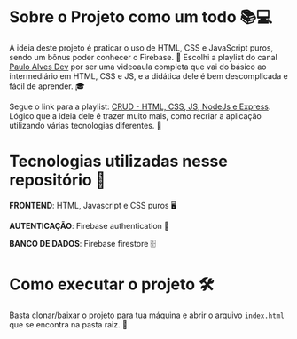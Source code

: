 # Sobre o Projeto como um todo 📚💻

A ideia deste projeto é praticar o uso de HTML, CSS e JavaScript puros, sendo um bônus poder conhecer o Firebase. 🚀 Escolhi a playlist do canal <a href="https://www.youtube.com/channel/UCtTfS4ffNNNhGoXzAdklwtQ" target="_blank">Paulo Alves Dev</a> por ser uma videoaula completa que vai do básico ao intermediário em HTML, CSS e JS, e a didática dele é bem descomplicada e fácil de aprender. 🎓

Segue o link para a playlist: <a href="https://youtube.com/playlist?list=PLMbclvogjXZVxxN06cefN7q5nyt7u5dUq&si=F_wlGOQdx5EyU8VO" target="_blank">CRUD - HTML, CSS, JS, NodeJs e Express</a>. Lógico que a ideia dele é trazer muito mais, como recriar a aplicação utilizando várias tecnologias diferentes. 🔄

# Tecnologias utilizadas nesse repositório 🚀

**FRONTEND**: HTML, Javascript e CSS puros 🖥️

**AUTENTICAÇÃO**: Firebase authentication 🔐

**BANCO DE DADOS**: Firebase firestore 🗄️

# Como executar o projeto 🛠️

Basta clonar/baixar o projeto para tua máquina e abrir o arquivo `index.html` que se encontra na pasta raiz. 📂

